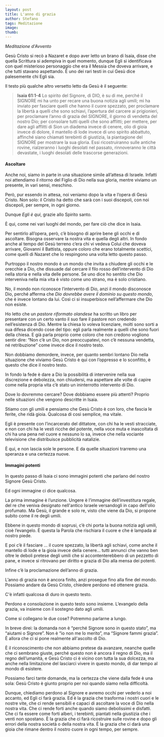 ```yaml
---
layout: post
title: L'anno di grazia
author: Stefano
tags: Meditazione
image: 
thumb: 
---
```

<em>Meditazione d'Avvento</em>

Gesù Cristo si recò a Nazaret e dopo aver letto un brano di Isaia, disse che quella Scrittura si adempiva in quel momento, dunque Egli si identificava con quel misterioso personaggio che era il Messia che doveva arrivare, e che tutti stavano aspettando. È uno dei rari testi in cui Gesù dice palesemente chi Egli sia.

Il testo più qualche altro versetto letto da Gesù è il seguente:
<blockquote><strong>Isaia 61:1-4</strong> Lo spirito del Signore, di DIO, è su di me, perché il SIGNORE mi ha unto per recare una buona notizia agli umili; mi ha inviato per fasciare quelli che hanno il cuore spezzato, per proclamare la libertà a quelli che sono schiavi, l’apertura del carcere ai prigionieri, per proclamare l’anno di grazia del SIGNORE, il giorno di vendetta del nostro Dio; per consolare tutti quelli che sono afflitti; per mettere, per dare agli afflitti di Sion un diadema invece di cenere, olio di gioia invece di dolore, il mantello di lode invece di uno spirito abbattuto, affinché siano chiamati terebinti di giustizia, la piantagione del SIGNORE per mostrare la sua gloria.
Essi ricostruiranno sulle antiche rovine, rialzeranno i luoghi desolati nel passato, rinnoveranno le città devastate, i luoghi desolati delle trascorse generazioni.</blockquote>

<h4 id="ascoltare">Ascoltare</h4>
<p>Anche noi, siamo in parte in una situazione simile all’attesa di Israele. Infatti noi attendiamo il ritorno del Figlio di Dio nella sua gloria, mentre viviamo un presente, in vari sensi, meschino.</p>
<p>Però, pur essendo in attesa, noi veniamo dopo la vita e l’opera di Gesù Cristo. Non solo: il Cristo ha detto che sarà con i suoi discepoli, con noi discepoli, per sempre, in ogni giorno.</p>
<p>Dunque <em>Egli è qui</em>, grazie allo Spirito santo.</p>
<p>È qui, come nei vari luoghi del mondo, per fare ciò che dice in Isaia.</p>
<p>Per sentirlo all’opera, però, c’è bisogno di aprire bene gli occhi e di ascoltare. Bisogna osservare la nostra vita e quella degli altri. In fondo anche al tempo del Gesù terreno c’era chi vi vedeva Colui che doveva arrivare, Giovanni il Battista, oppure coloro che erano totalmente scettici, come quelli di Nazaret che lo respingono una volta letto questo passo.</p>
<p>Purtroppo il nostro mondo è un mondo che invita a chiudere gli occhi e le orecchie a Dio, che dissuade dal cercare il filo rosso dell’intervento di Dio nella storia e nella vita delle persone. Se uno dice ho sentito che Dio interveniva nella mia vita è visto come uno strano, ma è solo cristiano.</p>
<p>No, il mondo non riconosce l’intervento di Dio, anzi il mondo disconosce Dio, perché afferma che <em>Dio dovrebbe avere il dominio su questo mondo</em>, che è invece lontano da lui. Così ci si insuperbisce nell’affermare che Dio non esiste.</p>
<p>Ho letto che un <em>pastore riformato olandese</em> ha scritto un libro per presentare con un certo vanto il suo fare il pastore non credendo nell’esistenza di Dio. Mentre la chiesa lo voleva licenziare, molti sono sorti a sua difesa dicendo cose del tipo: egli parla realmente a quelli che sono fuori della chiesa. E già parla proprio come coloro che non credono vogliono sentir dire: “Non c’è un Dio, non preoccupatevi, non c’è nessuna vendetta, né retribuzione” come invece dice il nostro testo.</p>
<p>Non dobbiamo demordere, invece, per quanto sembri lontano Dio nella situazione che viviamo Gesù Cristo è qui con l’oppresso e lo sconfitto, è questo che dice il nostro testo.</p>
<p>In fondo la fede è dare a Dio la possibilità di intervenire nella sua discrezione e debolezza, non chiudersi, ma aspettare alle volte di capire come nella propria vita c’è stato un ininterrotto intervento di Dio.</p>
<p>Dove lo dovremmo cercare? Dove dobbiamo essere più attenti? Proprio nelle situazioni che vengono descritte in Isaia.</p>
<p>Stiamo con gli umili e pensiamo che Gesù Cristo è con loro, che fascia le ferite, che ridà gioia. Qualcosa di così semplice, ma vitale.</p>
<p>Egli è presente con l’incarcerato del dittatore, con chi ha le vesti stracciate, e non con chi ha le vesti ricche del potente, nella voce muta e inascoltata di chi ha una pena nel cuore e nessuno lo sa, invece che nella vociante televisione che distribuisce pubblicità natalizie.</p>
<p>È qui, e non lascia sole le persone. E da quelle situazioni trarremo una speranza e una certezza nuove.</p>
<h4 id="immagini-potenti">Immagini potenti</h4>
<p>In questo passo di Isaia ci sono immagini potenti che parlano del nostro Signore Gesù Cristo.</p>
<p>Ed ogni immagine ci dice qualcosa.</p>
<p>La prima immagine è l’unzione. Ungere è l’immagine dell’investitura regale, del re che veniva designato nell'antico Israele versandogli in capo dell'olio profumato. Ma Gesù, il grande e solo re, visto che viene da Dio, si propone subito come il re degli umili.</p>
<p>Ebbene in questo mondo di soprusi, c’è chi porta la buona notizia agli umili, cioè l’evangelo. È questa la Parola che rischiara il cuore e che è lampada al nostro piede.</p>
<p>E poi c’è il fasciare … il cuore spezzato, la libertà agli schiavi, come anche il mantello di lode e la gioia invece della cenere… tutti annunci che vanno ben oltre le deboli pretese degli umili che si accontenterebbero di un pezzetto di pane, e invece si ritrovano per diritto e grazia di Dio alla mensa dei potenti.</p>
<p>Infine c’è la proclamazione dell’anno di grazia.</p>
<p>L’anno di grazia non è ancora finito, anzi prosegue fino alla fine del mondo. Possiamo andare da Gesù Cristo, chiedere perdono ed ottenere grazia.</p>
C'è infatti qualcosa di duro in questo testo.
<p>Perdono e consolazione in questo testo sono insieme. L’evangelo della grazia, va insieme con il sostegno dato agli umili.</p>
<p>Come si collegano le due cose? Potremmo parlarne a lungo.</p>
<p>In breve direi: la domanda non è “perché Signore sono in questo stato”, ma “aiutami o Signore”. Non è “io non me lo merito”, ma “Signore fammi grazia”. È allora che ci si pone realmente all'ascolto di Dio.</p>
<p>È il riconoscimento che non abbiamo pretese da avanzare, neanche quelle che ci sembrano giuste, perché questo non è ancora il regno di Dio, ma il regno dell’umanità, e Gesù Cristo ci è vicino con tutta la sua dolcezza, ma anche nella limitazione del lasciarci vivere in questo mondo, di dar tempo al mondo di esistere.</p>
<p>Possiamo farci tante domande, ma la certezza che viene dalla fede è una sola: Gesù Cristo è giunto proprio per noi quando siamo nella difficoltà.</p>
Dunque, chiediamo perdono al Signore e avremo occhi per vederlo a noi accanto, ed Egli ci farà grazia.
Ed è la grazia che trasforma i nostri cuori e le nostre vite, che ci rende sensibili e capaci di ascoltare la voce di Dio nella nostra vita. Che ci rende forti anche quando siamo debolissimi e disfatti. Che ci fa essere come forti alberi, i terebinti, piantati nella giustizia che i venti non spostano.
È la grazia che ci farà ricostruire sulle rovine e dopo gli errori della nostra società o della nostra vita.
È la grazia che ci darà una gioia che rimane dentro il nostro cuore in ogni tempo, per sempre. 
